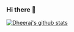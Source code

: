 ### Hi there 👋

[![Dheeraj's github stats](https://github-readme-stats.anuraghazra1.vercel.app/api?username=dheeraj237&show_icons=true)](https://dheeraj237.github.io/about/)


<!--
**dheeraj237/dheeraj237** is a ✨ _special_ ✨ repository because its `README.md` (this file) appears on your GitHub profile.

Here are some ideas to get you started:

- 🔭 I’m currently working on ...
- 🌱 I’m currently learning ...
- 👯 I’m looking to collaborate on ...
- 🤔 I’m looking for help with ...
- 💬 Ask me about ...
- 📫 How to reach me: ...
- 😄 Pronouns: ...
- ⚡ Fun fact: ...
-->
